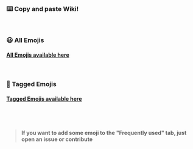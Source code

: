 ### ⌨️ Copy and paste Wiki!

<br>

### 😃 All Emojis
#### [All Emojis available here](/LaksCastro/emojis/wiki/All-Emojis)  

<br>

### 💎 Tagged Emojis
#### [Tagged Emojis available here](/LaksCastro/emojis/wiki/Tagged-Emojis)

<br>
<br>

> #### If you want to add some emoji to the "Frequently used" tab, just open an issue or contribute
